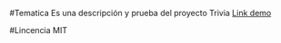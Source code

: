 #Tematica
Es una descripción y prueba del proyecto Trivia
[Link demo](https://replit.com/@KimberlyPocco/Trivia)

#Lincencia
MIT